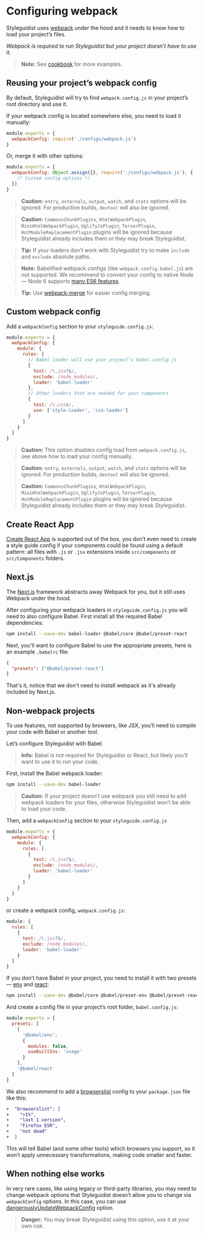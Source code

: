 <!-- Configuring webpack #webpack -->

# Configuring webpack

Styleguidist uses [webpack](https://webpack.js.org/) under the hood and it needs to know how to load your project’s files.

_Webpack is required to run Styleguidist but your project doesn’t have to use it._

> **Note:** See [cookbook](Cookbook.md) for more examples.

## Reusing your project’s webpack config

By default, Styleguidist will try to find `webpack.config.js` in your project’s root directory and use it.

If your webpack config is located somewhere else, you need to load it manually:

```javascript
module.exports = {
  webpackConfig: require('./configs/webpack.js')
}
```

Or, merge it with other options:

```javascript
module.exports = {
  webpackConfig: Object.assign({}, require('./configs/webpack.js'), {
    /* Custom config options */
  })
}
```

> **Caution:** `entry`, `externals`, `output`, `watch`, and `stats` options will be ignored. For production builds, `devtool` will also be ignored.

> **Caution:** `CommonsChunkPlugins`, `HtmlWebpackPlugin`, `MiniHtmlWebpackPlugin`, `UglifyJsPlugin`, `TerserPlugin`, `HotModuleReplacementPlugin` plugins will be ignored because Styleguidist already includes them or they may break Styleguidist.

> **Tip:** If your loaders don’t work with Styleguidist try to make `include` and `exclude` absolute paths.

> **Note:** Babelified webpack configs (like `webpack.config.babel.js`) are not supported. We recommend to convert your config to native Node — Node 6 supports [many ES6 features](http://node.green/).

> **Tip:** Use [webpack-merge](https://github.com/survivejs/webpack-merge) for easier config merging.

## Custom webpack config

Add a `webpackConfig` section to your `styleguide.config.js`:

```javascript
module.exports = {
  webpackConfig: {
    module: {
      rules: [
        // Babel loader will use your project’s babel.config.js
        {
          test: /\.jsx?$/,
          exclude: /node_modules/,
          loader: 'babel-loader'
        },
        // Other loaders that are needed for your components
        {
          test: /\.css$/,
          use: ['style-loader', 'css-loader']
        }
      ]
    }
  }
}
```

> **Caution:** This option disables config load from `webpack.config.js`, see above how to load your config manually.

> **Caution:** `entry`, `externals`, `output`, `watch`, and `stats` options will be ignored. For production builds, `devtool` will also be ignored.

> **Caution:** `CommonsChunkPlugins`, `HtmlWebpackPlugin`, `MiniHtmlWebpackPlugin`, `UglifyJsPlugin`, `TerserPlugin`, `HotModuleReplacementPlugin` plugins will be ignored because Styleguidist already includes them or they may break Styleguidist.

## Create React App

[Create React App](https://github.com/facebook/create-react-app) is supported out of the box, you don’t even need to create a style guide config if your components could be found using a default pattern: all files with `.js` or `.jsx` extensions inside `src/components` or `src/Components` folders.

## Next.js

The [Next.js](https://nextjs.org/) framework abstracts away Webpack for you, but it still uses Webpack under the hood.

After configuring your webpack loaders in `styleguide.config.js` you will need to also configure Babel. First install all the required Babel dependencies:

```bash
npm install --save-dev babel-loader @babel/core @babel/preset-react
```

Next, you'll want to configure Babel to use the appropriate presets, here is an example `.babelrc` file:

```json
{
  "presets": ["@babel/preset-react"]
}
```

That's it, notice that we don't need to install webpack as it's already included by Next.js.

## Non-webpack projects

To use features, not supported by browsers, like JSX, you’ll need to compile your code with Babel or another tool.

Let’s configure Styleguidist with Babel.

> **Info:** Babel is not required for Styleguidist or React, but likely you’ll want to use it to run your code.

First, install the Babel webpack loader:

```bash
npm install --save-dev babel-loader
```

> **Caution:** If your project doesn’t use webpack you still need to add webpack loaders for your files, otherwise Styleguidist won’t be able to load your code.

Then, add a `webpackConfig` section to your `styleguide.config.js`

```js
module.exports = {
  webpackConfig: {
    module: {
      rules: [
        {
          test: /\.jsx?$/,
          exclude: /node_modules/,
          loader: 'babel-loader'
        }
      ]
    }
  }
}
```

or create a webpack config, `webpack.config.js`:

```js
module: {
  rules: [
    {
      test: /\.jsx?$/,
      exclude: /node_modules/,
      loader: 'babel-loader'
    }
  ]
}
```

If you don’t have Babel in your project, you need to install it with two presets — [env](https://babeljs.io/docs/en/babel-preset-env) and [react](https://babeljs.io/docs/en/babel-preset-react):

```bash
npm install --save-dev @babel/core @babel/preset-env @babel/preset-react
```

And create a config file in your project’s root folder, `babel.config.js`:

```js
module.exports = {
  presets: [
    [
      '@babel/env',
      {
        modules: false,
        useBuiltIns: 'usage'
      }
    ],
    '@babel/react'
  ]
}
```

We also recommend to add a [browserslist](https://github.com/browserslist/browserslist) config to your `package.json` file like this:

```diff
+  "browserslist": [
+    ">1%",
+    "last 1 version",
+    "Firefox ESR",
+    "not dead"
+  ]
```

This will tell Babel (and some other tools) which browsers you support, so it won’t apply unnecessary transformations, making code smaller and faster.

## When nothing else works

In very rare cases, like using legacy or third-party libraries, you may need to change webpack options that Styleguidist doesn’t allow you to change via `webpackConfig` options. In this case, you can use [dangerouslyUpdateWebpackConfig](Configuration.md#dangerouslyupdatewebpackconfig) option.

> **Danger:** You may break Styleguidist using this option, use it at your own risk.
